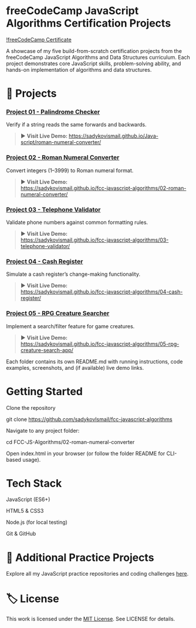 # freeCodeCamp JavaScript Algorithms Certification Projects

 [!freeCodeCamp Certificate](https://www.freecodecamp.org/certification/IsmailSadykov/javascript-algorithms-and-data-structures-v8)

A showcase of my five build-from-scratch certification projects from the freeCodeCamp JavaScript Algorithms and Data Structures curriculum. Each project demonstrates core JavaScript skills, problem-solving ability, and hands-on implementation of algorithms and data structures.

# 📂 Projects

### [Project 01 - Palindrome Checker](https://github.com/sadykovIsmail/fcc-javascript-algorithms/tree/main/01-palindrome-checker)


Verify if a string reads the same forwards and backwards.


> ▶️ **Visit Live Demo:**
> https://sadykovismail.github.io/Java-script/roman-numeral-converter/


### [Project 02 - Roman Numeral Converter](https://github.com/sadykovIsmail/fcc-javascript-algorithms/tree/main/02-roman-numeral-converter/)

Convert integers (1–3999) to Roman numeral format.


> ▶️ **Visit Live Demo:**  
> https://sadykovismail.github.io/fcc-javascript-algorithms/02-roman-numeral-converter/



### [Project 03 - Telephone Validator](https://github.com/sadykovIsmail/fcc-javascript-algorithms/tree/main/03-telephone-validator/)

Validate phone numbers against common formatting rules.


> ▶️ **Visit Live Demo:**  
> https://sadykovismail.github.io/fcc-javascript-algorithms/03-telephone-validator/

### [Project 04 - Cash Register](https://github.com/sadykovIsmail/fcc-javascript-algorithms/tree/main/04-cash-register/)

Simulate a cash register’s change-making functionality.


> ▶️ **Visit Live Demo:**  
> https://sadykovismail.github.io/fcc-javascript-algorithms/04-cash-register/


### [Project 05 - RPG Creature Searcher](https://github.com/sadykovIsmail/fcc-javascript-algorithms/tree/main/05-rpg-creature-search-app)

Implement a search/filter feature for game creatures.


> ▶️ **Visit Live Demo:**  
> https://sadykovismail.github.io/fcc-javascript-algorithms/05-rpg-creature-search-app/


Each folder contains its own README.md with running instructions, code examples, screenshots, and (if available) live demo links.

# Getting Started

Clone the repository

git clone https://github.com/sadykovIsmail/fcc-javascript-algorithms

Navigate to any project folder:

cd FCC-JS-Algorithms/02-roman-numeral-converter

Open index.html in your browser (or follow the folder README for CLI-based usage).

# Tech Stack

JavaScript (ES6+)

HTML5 & CSS3

Node.js (for local testing)

Git & GitHub

# 🔗 Additional Practice Projects

Explore all my JavaScript practice repositories and coding challenges [here](https://github.com/sadykovIsmail/Java-script).

# 🏷 License

This work is licensed under the [MIT License](LICENSE). See LICENSE for details.

